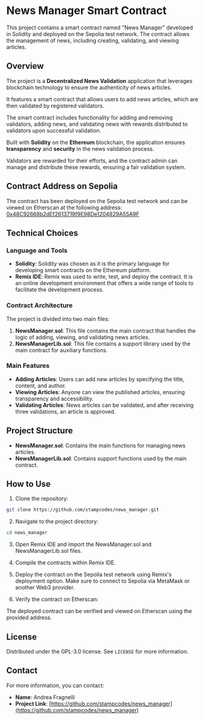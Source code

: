 # News Manager Smart Contract

This project contains a smart contract named "News Manager" developed in Solidity and deployed on the Sepolia test network. The contract allows the management of news, including creating, validating, and viewing articles.

## Overview

The project is a **Decentralized News Validation** application that leverages blockchain technology to ensure the authenticity of news articles.

It features a smart contract that allows users to add news articles, which are then validated by registered validators.

The smart contract includes functionality for adding and removing validators, adding news, and validating news with rewards distributed to validators upon successful validation.

Built with **Solidity** on the **Ethereum** blockchain, the application ensures **transparency** and **security** in the news validation process.

Validators are rewarded for their efforts, and the contract admin can manage and distribute these rewards, ensuring a fair validation system.

## Contract Address on Sepolia

The contract has been deployed on the Sepolia test network and can be viewed on Etherscan at the following address: [0x48C92668b2dEf2613719f9E98De1204829A55A9F](https://sepolia.etherscan.io/address/0x48C92668b2dEf2613719f9E98De1204829A55A9F)

## Technical Choices

### Language and Tools

- **Solidity**: Solidity was chosen as it is the primary language for developing smart contracts on the Ethereum platform.
- **Remix IDE**: Remix was used to write, test, and deploy the contract. It is an online development environment that offers a wide range of tools to facilitate the development process.

### Contract Architecture

The project is divided into two main files:

1. **NewsManager.sol**: This file contains the main contract that handles the logic of adding, viewing, and validating news articles.
2. **NewsManagerLib.sol**: This file contains a support library used by the main contract for auxiliary functions.

### Main Features

- **Adding Articles**: Users can add new articles by specifying the title, content, and author.
- **Viewing Articles**: Anyone can view the published articles, ensuring transparency and accessibility.
- **Validating Articles**: News articles can be validated, and after receiving three validations, an article is approved.

## Project Structure

- **NewsManager.sol**: Contains the main functions for managing news articles.
- **NewsManagerLib.sol**: Contains support functions used by the main contract.

## How to Use

1. Clone the repository:

```sh
git clone https://github.com/stampcodes/news_manager.git
```

2. Navigate to the project directory:

```sh
cd news_manager
```

3. Open Remix IDE and import the NewsManager.sol and NewsManagerLib.sol files.

4. Compile the contracts within Remix IDE.

5. Deploy the contract on the Sepolia test network using Remix's deployment option. Make sure to connect to Sepolia via MetaMask or another Web3 provider.

6. Verify the contract on Etherscan:

The deployed contract can be verified and viewed on Etherscan using the provided address.

## License

Distributed under the GPL-3.0 license. See `LICENSE` for more information.

## Contact

For more information, you can contact:

- **Name**: Andrea Fragnelli
- **Project Link**: [https://github.com/stampcodes/news_manager](https://github.com/stampcodes/news_manager)
